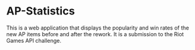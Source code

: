 # AP-Statistics
This is a web application that displays the popularity and win rates of the new AP items before and after the rework. It is a submission to the Riot Games API challenge.
